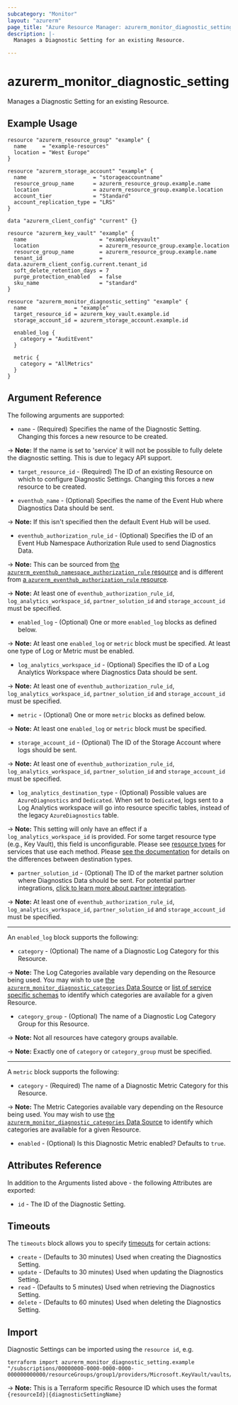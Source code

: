 ```yaml
---
subcategory: "Monitor"
layout: "azurerm"
page_title: "Azure Resource Manager: azurerm_monitor_diagnostic_setting"
description: |-
  Manages a Diagnostic Setting for an existing Resource.

---
```


# azurerm_monitor_diagnostic_setting

Manages a Diagnostic Setting for an existing Resource.

## Example Usage

```hcl
resource "azurerm_resource_group" "example" {
  name     = "example-resources"
  location = "West Europe"
}

resource "azurerm_storage_account" "example" {
  name                     = "storageaccountname"
  resource_group_name      = azurerm_resource_group.example.name
  location                 = azurerm_resource_group.example.location
  account_tier             = "Standard"
  account_replication_type = "LRS"
}

data "azurerm_client_config" "current" {}

resource "azurerm_key_vault" "example" {
  name                       = "examplekeyvault"
  location                   = azurerm_resource_group.example.location
  resource_group_name        = azurerm_resource_group.example.name
  tenant_id                  = data.azurerm_client_config.current.tenant_id
  soft_delete_retention_days = 7
  purge_protection_enabled   = false
  sku_name                   = "standard"
}

resource "azurerm_monitor_diagnostic_setting" "example" {
  name               = "example"
  target_resource_id = azurerm_key_vault.example.id
  storage_account_id = azurerm_storage_account.example.id

  enabled_log {
    category = "AuditEvent"
  }

  metric {
    category = "AllMetrics"
  }
}
```

## Argument Reference

The following arguments are supported:

* `name` - (Required) Specifies the name of the Diagnostic Setting. Changing this forces a new resource to be created.

-> **Note:** If the name is set to 'service' it will not be possible to fully delete the diagnostic setting. This is due to legacy API support.

* `target_resource_id` - (Required) The ID of an existing Resource on which to configure Diagnostic Settings. Changing this forces a new resource to be created.

* `eventhub_name` - (Optional) Specifies the name of the Event Hub where Diagnostics Data should be sent.

-> **Note:** If this isn't specified then the default Event Hub will be used.

* `eventhub_authorization_rule_id` - (Optional) Specifies the ID of an Event Hub Namespace Authorization Rule used to send Diagnostics Data. 

-> **Note:** This can be sourced from [the `azurerm_eventhub_namespace_authorization_rule` resource](eventhub_namespace_authorization_rule.html) and is different from [a `azurerm_eventhub_authorization_rule` resource](eventhub_authorization_rule.html).

-> **Note:** At least one of `eventhub_authorization_rule_id`, `log_analytics_workspace_id`, `partner_solution_id` and `storage_account_id` must be specified.

* `enabled_log` - (Optional) One or more `enabled_log` blocks as defined below.

-> **Note:** At least one `enabled_log` or `metric` block must be specified. At least one type of Log or Metric must be enabled.

* `log_analytics_workspace_id` - (Optional) Specifies the ID of a Log Analytics Workspace where Diagnostics Data should be sent.

-> **Note:** At least one of `eventhub_authorization_rule_id`, `log_analytics_workspace_id`, `partner_solution_id` and `storage_account_id` must be specified.

* `metric` - (Optional) One or more `metric` blocks as defined below.

-> **Note:** At least one `enabled_log` or `metric` block must be specified.

* `storage_account_id` - (Optional) The ID of the Storage Account where logs should be sent. 

-> **Note:** At least one of `eventhub_authorization_rule_id`, `log_analytics_workspace_id`, `partner_solution_id` and `storage_account_id` must be specified.

* `log_analytics_destination_type` - (Optional) Possible values are `AzureDiagnostics` and `Dedicated`. When set to `Dedicated`, logs sent to a Log Analytics workspace will go into resource specific tables, instead of the legacy `AzureDiagnostics` table.

-> **Note:** This setting will only have an effect if a `log_analytics_workspace_id` is provided. For some target resource type (e.g., Key Vault), this field is unconfigurable. Please see [resource types](https://learn.microsoft.com/en-us/azure/azure-monitor/reference/tables/azurediagnostics#resource-types) for services that use each method. Please [see the documentation](https://docs.microsoft.com/azure/azure-monitor/platform/diagnostic-logs-stream-log-store#azure-diagnostics-vs-resource-specific) for details on the differences between destination types.

* `partner_solution_id` - (Optional) The ID of the market partner solution where Diagnostics Data should be sent. For potential partner integrations, [click to learn more about partner integration](https://learn.microsoft.com/en-us/azure/partner-solutions/overview).

-> **Note:** At least one of `eventhub_authorization_rule_id`, `log_analytics_workspace_id`, `partner_solution_id` and `storage_account_id` must be specified.

---

An `enabled_log` block supports the following:

* `category` - (Optional) The name of a Diagnostic Log Category for this Resource.

-> **Note:** The Log Categories available vary depending on the Resource being used. You may wish to use [the `azurerm_monitor_diagnostic_categories` Data Source](../d/monitor_diagnostic_categories.html) or [list of service specific schemas](https://docs.microsoft.com/azure/azure-monitor/platform/resource-logs-schema#service-specific-schemas) to identify which categories are available for a given Resource.

* `category_group` - (Optional) The name of a Diagnostic Log Category Group for this Resource.

-> **Note:** Not all resources have category groups available.

-> **Note:** Exactly one of `category` or `category_group` must be specified.

---

A `metric` block supports the following:

* `category` - (Required) The name of a Diagnostic Metric Category for this Resource.

-> **Note:** The Metric Categories available vary depending on the Resource being used. You may wish to use [the `azurerm_monitor_diagnostic_categories` Data Source](../d/monitor_diagnostic_categories.html) to identify which categories are available for a given Resource.

* `enabled` - (Optional) Is this Diagnostic Metric enabled? Defaults to `true`.

## Attributes Reference

In addition to the Arguments listed above - the following Attributes are exported:

* `id` - The ID of the Diagnostic Setting.

## Timeouts

The `timeouts` block allows you to specify [timeouts](https://www.terraform.io/language/resources/syntax#operation-timeouts) for certain actions:

* `create` - (Defaults to 30 minutes) Used when creating the Diagnostics Setting.
* `update` - (Defaults to 30 minutes) Used when updating the Diagnostics Setting.
* `read` - (Defaults to 5 minutes) Used when retrieving the Diagnostics Setting.
* `delete` - (Defaults to 60 minutes) Used when deleting the Diagnostics Setting.

## Import

Diagnostic Settings can be imported using the `resource id`, e.g.

```shell
terraform import azurerm_monitor_diagnostic_setting.example "/subscriptions/00000000-0000-0000-0000-000000000000/resourceGroups/group1/providers/Microsoft.KeyVault/vaults/vault1|logMonitoring1"
```

-> **Note:** This is a Terraform specific Resource ID which uses the format `{resourceId}|{diagnosticSettingName}`
